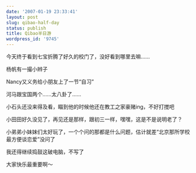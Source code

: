 ```yaml
---
date: '2007-01-19 23:33:41'
layout: post
slug: qibao-half-day
status: publish
title: Qibao半日游
wordpress_id: '9745'
---
```


今天终于看到七宝折腾了好久的校门了，没好看到哪里去嘛……




杨帆有一撮小辫子




Nancy又义务给小朋友上了一节“自习”




河马跟宝国两个……太八卦了……




小石头还没来得及看，瞄到他的时候他还在教工之家豪赌ing，不好打搅吧




小田田好久没见了，再见还是那样，跟初三一样，嘿嘿，这是不是说明老了？




小弟弟小妹妹们太好玩了，一个个问的那都是什么问题，估计就差“北京那所学校最方便谈恋爱”没问了




我还得继续捣鼓这破电脑，不写了




大家快乐最重要啊～




 
